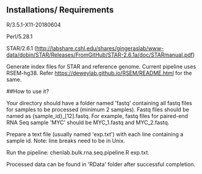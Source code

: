 ## Installations/ Requirements

R/3.5.1-X11-20180604

Perl/5.28.1

STAR/2.6.1 (http://labshare.cshl.edu/shares/gingeraslab/www-data/dobin/STAR/Releases/FromGitHub/STAR-2.6.1a/doc/STARmanual.pdf)

Generate index files for STAR and reference genome. Current pipeline uses RSEM-hg38. 
Refer https://deweylab.github.io/RSEM/README.html for the same.


##How to use it?

Your directory should have a folder named 'fastq' containing all fastq files for samples to be processed (minimum 2 samples).
Fastq files should be named as {sample_id}_[12].fastq. For example, fastq files for paired-end RNA Seq sample 'MYC' should be MYC_1.fastq and MYC_2.fastq.

Prepare a text file (usually named 'exp.txt') with each line containing a sample id. Note: line breaks need to be in Unix.

Run the pipeline: chenlab.bulk.rna.seq.pipeline.R exp.txt.
 
Processed data can be found in 'RData' folder after successful completion. 
